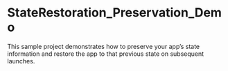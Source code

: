 # StateRestoration_Preservation_Demo
This sample project demonstrates how to preserve your appʼs state information and restore the app to that previous state on subsequent launches.
